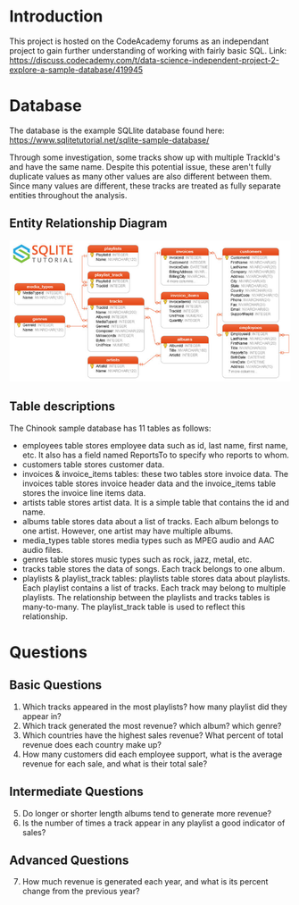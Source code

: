 # Introduction
This project is hosted on the CodeAcademy forums as an independant project to gain further understanding of working with fairly basic SQL.
Link: https://discuss.codecademy.com/t/data-science-independent-project-2-explore-a-sample-database/419945

# Database
The database is the example SQLlite database found here: https://www.sqlitetutorial.net/sqlite-sample-database/


Through some investigation, some tracks show up with multiple TrackId's and have the same name. Despite this potential issue, these aren't fully duplicate values as many other values are also different between them. Since many values are different, these tracks are treated as fully separate entities throughout the analysis. 
## Entity Relationship Diagram
![Entity Relational Diagram](./SQLite_Sample_Database.jpg)
## Table descriptions
The Chinook sample database has 11 tables as follows:
- employees table stores employee data such as id, last name, first name, etc. It also has a field named ReportsTo to specify who reports to whom.
- customers table stores customer data.
- invoices & invoice_items tables: these two tables store invoice data. The invoices table stores invoice header data and the invoice_items table stores the invoice line items data.
- artists table stores artist data. It is a simple table that contains the id and name.
- albums table stores data about a list of tracks. Each album belongs to one artist. However, one artist may have multiple albums.
- media_types table stores media types such as MPEG audio and AAC audio files.
- genres table stores music types such as rock, jazz, metal, etc.
- tracks table stores the data of songs. Each track belongs to one album.
- playlists & playlist_track tables: playlists table stores data about playlists. Each playlist contains a list of tracks. Each track may belong to multiple playlists. The relationship between the playlists and tracks tables is many-to-many. The playlist_track table is used to reflect this relationship.
# Questions
## Basic Questions
1. Which tracks appeared in the most playlists? how many playlist did they appear in?
2. Which track generated the most revenue? which album? which genre?
3. Which countries have the highest sales revenue? What percent of total revenue does each country make up?
4. How many customers did each employee support, what is the average revenue for each sale, and what is their total sale?

## Intermediate Questions
5. Do longer or shorter length albums tend to generate more revenue?
6. Is the number of times a track appear in any playlist a good indicator of sales?

## Advanced Questions
7. How much revenue is generated each year, and what is its percent change from the previous year?